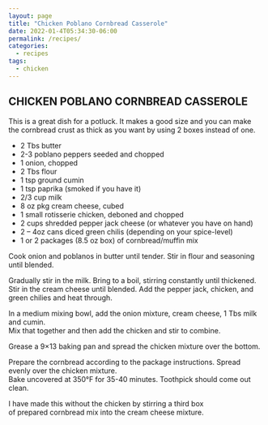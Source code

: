 ```yaml
---
layout: page
title: "Chicken Poblano Cornbread Casserole"
date: 2022-01-4T05:34:30-06:00
permalink: /recipes/
categories:
  - recipes
tags:
  - chicken
---
```

## CHICKEN POBLANO CORNBREAD CASSEROLE

This is a great dish for a potluck. It makes a good size and you can make  
the cornbread crust as thick as you want by using 2 boxes instead of one.

- 2 Tbs butter
- 2-3 poblano peppers seeded and chopped
- 1 onion, chopped
- 2 Tbs flour
- 1 tsp ground cumin
- 1 tsp paprika (smoked if you have it)
- 2/3 cup milk
- 8 oz pkg cream cheese, cubed
- 1 small rotisserie chicken, deboned and chopped
- 2 cups shredded pepper jack cheese (or whatever you have on hand)
- 2 – 4oz cans diced green chilis (depending on your spice-level)
- 1 or 2 packages (8.5 oz box) of cornbread/muffin mix

Cook onion and poblanos in butter until tender. Stir in flour and seasoning until blended.

Gradually stir in the milk. Bring to a boil, stirring constantly until thickened.  
Stir in the cream cheese until blended. Add the pepper jack, chicken, and green chilies and heat through.

In a medium mixing bowl, add the onion mixture, cream cheese, 1 Tbs milk and cumin.  
Mix that together and then add the chicken and stir to combine.

Grease a 9×13 baking pan and spread the chicken mixture over the bottom.

Prepare the cornbread according to the package instructions. Spread evenly over the chicken mixture.  
Bake uncovered at 350°F for 35-40 minutes. Toothpick should come out clean.

I have made this without the chicken by stirring a third box  
of prepared cornbread mix into the cream cheese mixture. 
